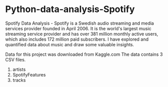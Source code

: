 # Python-data-analysis-Spotify

Spotify Data Analysis - Spotify is a Swedish audio streaming and media services provider founded in April 2006. 
It is the world's largest music streaming service provider and has over 381 million monthly active users, which also includes 172 million paid subscribers.
I have explored and quantified data about music and draw some valuable insights.

Data for this project was downloaded from Kaggle.com
The data contains 3 CSV files.
1. artists
2. SpotifyFeatures
3. tracks

